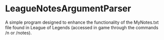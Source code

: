 # LeagueNotesArgumentParser
A simple program designed to enhance the functionality of the MyNotes.txt file found in League of Legends (accessed in game through the commands /n or /notes).
